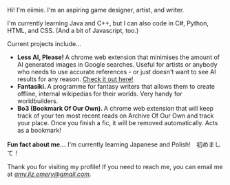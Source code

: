 Hi! I'm eiimie. I'm an aspiring game designer, artist, and writer. 

I'm currently learning Java and C++, but I can also code in C#, Python, HTML, and CSS. (And a bit of Javascript, too.)

Current projects include... 
- <b> Less AI, Please! </b> A chrome web extension that minimises the amount of AI generated images in Google searches. Useful for artists or anybody who needs to use accurate references - or just doesn't want to see AI results for any reason. <a href="https://github.com/eiimie/lessAIplease/tree/main">Check it out here!</a>
- <b> Fantasiki. </b> A programme for fantasy writers that allows them to create offline, internal wikipedias for their worlds. Very handy for worldbuilders.
- <b> Bo3 (Bookmark Of Our Own). </b> A chrome web extension that will keep track of your ten most recent reads on Archive Of Our Own and track your place. Once you finish a fic, it will be removed automatically. Acts as a bookmark! 

<b>Fun fact about me...</b>
I'm currently learning Japanese and Polish!　初めまして！

Thank you for visiting my profile! 
If you need to reach me, you can email me at <i>amy.liz.emery@gmail.com</i>.
